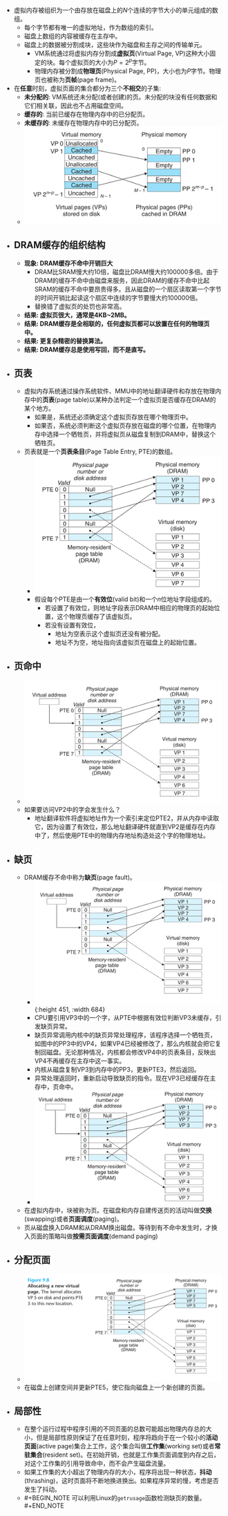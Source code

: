 - 虚拟内存被组织为一个由存放在磁盘上的$N$个连续的字节大小的单元组成的数组。
	- 每个字节都有唯一的虚拟地址，作为数组的索引。
	- 磁盘上数组的内容被缓存在主存中。
	- 磁盘上的数据被分割成块，这些块作为磁盘和主存之间的传输单元。
		- VM系统通过将虚拟内存分割成**虚拟页**(Virtual Page, VP)这种大小固定的块。每个虚拟页的大小为$P = 2^p$字节。
		- 物理内存被分割成**物理页**(Physical Page, PP)，大小也为$P$字节。物理页也被称为**页帧**(page frame)。
- 在**任意**时刻，虚拟页面的集合都分为三个**不相交**的子集:
	- **未分配的**: VM系统还未分配(或者创建)的页。未分配的块没有任何数据和它们相关联，因此也不占用磁盘空间。
	- **缓存的**: 当前已缓存在物理内存中的已分配页。
	- **未缓存的**: 未缓存在物理内存中的已分配页。
	- ![image.png](../assets/image_1656060440007_0.png)
- ## **DRAM缓存的组织结构**
	- **现象: DRAM缓存不命中开销巨大**
		- DRAM比SRAM慢大约10倍，磁盘比DRAM慢大约100000多倍。由于DRAM的缓存不命中由磁盘来服务，因此DRAM的缓存不命中比起SRAM的缓存不命中要昂贵得多。且从磁盘的一个扇区读取第一个字节的时间开销比起读这个扇区中连续的字节要慢大约100000倍。
		- 替换错了虚拟页的处罚也非常高。
	- **结果: 虚拟页很大，通常是4KB~2MB。**
	- **结果: DRAM缓存是全相联的，任何虚拟页都可以放置在任何的物理页中。**
	- **结果: 更复杂精密的替换算法。**
	- **结果: DRAM缓存总是使用写回，而不是直写。**
- ## **页表**
	- 虚拟内存系统通过操作系统软件、MMU中的地址翻译硬件和存放在物理内存中的**页表**(page table)以某种办法判定一个虚拟页是否缓存在DRAM的某个地方。
		- 如果是，系统还必须确定这个虚拟页存放在哪个物理页中。
		- 如果否，系统必须判断这个虚拟页存放在磁盘的哪个位置，在物理内存中选择一个牺牲页，并将虚拟页从磁盘复制到DRAM中，替换这个牺牲页。
	- 页表就是一个**页表条目**(Page Table Entry, PTE)的数组。
		- ![image.png](../assets/image_1656062788154_0.png)
		- 假设每个PTE是由一个**有效位**(valid bit)和一个$n$位地址字段组成的。
			- 若设置了有效位，则地址字段表示DRAM中相应的物理页的起始位置，这个物理页缓存了该虚拟页。
			- 若没有设置有效位，
				- 地址为空表示这个虚拟页还没有被分配。
				- 地址不为空，地址指向该虚拟页在磁盘上的起始位置。
- ## **页命中**
	- ![image.png](../assets/image_1656077000805_0.png)
	- 如果要访问VP2中的字会发生什么？
		- 地址翻译软件将虚拟地址作为一个索引来定位PTE2，并从内存中读取它，因为设置了有效位，那么地址翻译硬件就直到VP2是缓存在内存中了，然后使用PTE中的物理内存地址构造处这个字的物理地址。
- ## **缺页**
	- DRAM缓存不命中称为**缺页**(page fault)。
		- ![image.png](../assets/image_1656294840137_0.png){:height 451, :width 684}
		- CPU要引用VP3中的一个字，从PTE中根据有效位判断VP3未缓存，引发缺页异常。
		- 缺页异常调用内核中的缺页异常处理程序，该程序选择一个牺牲页，如图中的PP3中的VP4，如果VP4已经被修改了，那么内核就会把它复制回磁盘。无论那种情况，内核都会修改VP4中的页表条目，反映出VP4不再缓存在主存中这一事实。
		- 内核从磁盘复制VP3到内存中的PP3，更新PTE3，然后返回。
		- 异常处理返回时，重新启动导致缺页的指令。现在VP3已经缓存在主存中，页命中。
		- ![image.png](../assets/image_1656295419235_0.png)
	- 在虚拟内存中，块被称为页。在磁盘和内存自建传送页的活动叫做**交换**(swapping)或者**页面调度**(paging)。
	- 页从磁盘换入DRAM和从DRAM换出磁盘。等待到有不命中发生时，才换入页面的策略叫做**按需页面调度**(demand paging)
- ## **分配页面**
	- ![image.png](../assets/image_1656295852072_0.png)
	- 在磁盘上创建空间并更新PTE5，使它指向磁盘上一个新创建的页面。
- ## 局部性
	- 在整个运行过程中程序引用的不同页面的总数可能超出物理内存总的大小，但是局部性原则保证了在任意时刻，程序将趋向于在一个较小的**活动页面**(active page)集合上工作，这个集合叫做**工作集**(working set)或者**常驻集合**(resident set)。在初始开销，也就是工作集页面调度到内存之后，对这个工作集的引用导致命中，而不会产生磁盘流量。
	- 如果工作集的大小超出了物理内存的大小，程序将出现一种状态，**抖动**(thrashing)，这时页面将不断地换进换出。如果程序异常的慢，考虑是否发生了抖动。
	- #+BEGIN_NOTE
	  可以利用Linux的`getrusage`函数检测缺页的数量。
	  #+END_NOTE